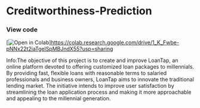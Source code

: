 # Creditworthiness-Prediction
### View code 

[![Open in Colab](https://colab.research.google.com/img/colab_favicon.ico)]https://colab.research.google.com/drive/1_K_Fwbe-pNNx22t2iaTgelSpMBJndX55?usp=sharing

Info:The objective of this project is to create and improve LoanTap, an online platform devoted to offering customized loan packages to millennials. By providing fast, flexible loans with reasonable terms to salaried professionals and business owners, LoanTap aims to innovate the traditional lending market. The initiative intends to improve user satisfaction by streamlining the loan application process and making it more approachable and appealing to the millennial generation.
